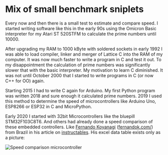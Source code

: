 # Mix of small benchmark sniplets

Every now and then there is a small test to estimate and compare speed. I started writing software like this in the early 90s using the Omicron Basic interpreter for my Atari ST 520STFM to calculate the prime numbers until 10000.

After upgrading my RAM to 1000 kByte with soldered sockets in early 1992 I was able to load compiler, linker and merger of Lattice C into the RAM of my computer. It was now much faster to write a program in C and test it out. To my disappointment the calculation of prime numbers was significantly slower that with the basic interpreter. My motivation to learn C diminished. It was not until October 2000 that I started to write programs in C (or now C++ for OO) again.

Starting 2015 I had to write C again for Arduino. My first Python program was written 2018 and sure enough it calculated prime numbers. 2019 I used this method to determine the speed of microcontrollers like Arduino Uno, ESP8266 or ESP32 in C and MicroPython.

Early 2020 I started with 32bit Microcontrollers like the bluepill STM32F103C8T6. And others had already done a speed comparison of these embedded controllers. Like [Fernando Koyanagi](https://www.instructables.com/member/Fernando+Koyanagi/) ([fernandok.com/](https://www.fernandok.com/)) from Brazil in his article on [instructables](https://www.instructables.com/id/SpeedTest-Arduinos-ESP32-8266s-STM32/). His excel data table exists only as a picture:

![Speed comparison microcontroller](speed_comparison.jpg)
